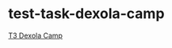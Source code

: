 # test-task-dexola-camp

[ТЗ Dexola Camp](https://docs.google.com/document/d/1v_duePP5cXCIK0amZO9UK2BSnHWCY1iWUy239HG0qys/edit)

